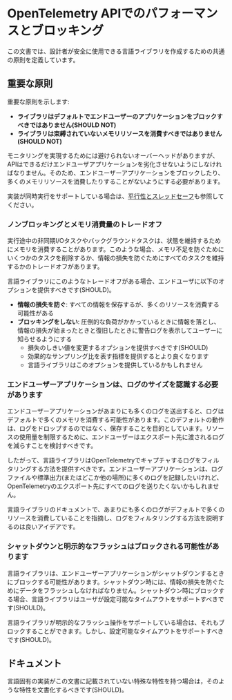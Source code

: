 <!--
# Performance and Blocking of OpenTelemetry API
-->

# OpenTelemetry APIでのパフォーマンスとブロッキング

<!--
This document defines common principles that will help designers create language libraries that are safe to use.
-->

この文書では、設計者が安全に使用できる言語ライブラリを作成するための共通の原則を定義しています。

<!--
## Key principles
-->

## 重要な原則

<!--
Here are the key principles:
-->

重要な原則を示します:

<!--
- **Library should not block end-user application by default.**
- **Library should not consume unbounded memory resource.**
-->

- **ライブラリはデフォルトでエンドユーザーのアプリケーションをブロックすべきではありません(SHOULD NOT)**
- **ライブラリは束縛されていないメモリリソースを消費すべきではありません(SHOULD NOT)**

<!--
Although there are inevitable overhead to achieve monitoring, API should not degrade the end-user application as possible. So that it should not block the end-user application nor consume too much memory resource.
-->

モニタリングを実現するためには避けられないオーバーヘッドがありますが、APIはできるだけエンドユーザアプリケーションを劣化させないようにしなければなりません。そのため、エンドユーザーアプリケーションをブロックしたり、多くのメモリリソースを消費したりすることがないようにする必要があります。

<!--
See also [Concurrency and Thread-Safety](concurrency.md) if the implementation supports concurrency.
-->

実装が同時実行をサポートしている場合は、[平行性とスレッドセーフ](concurrency.md)も参照してください。

<!--
### Tradeoff between non-blocking and memory consumption
-->

### ノンブロッキングとメモリ消費量のトレードオフ

<!--
Incomplete asynchronous I/O tasks or background tasks may consume memory to preserve their state. In such a case, there is a tradeoff between dropping some tasks to prevent memory starvation and keeping all tasks to prevent information loss.
-->

実行途中の非同期I/Oタスクやバックグラウンドタスクは、状態を維持するためにメモリを消費することがあります。このような場合、メモリ不足を防ぐためにいくつかのタスクを削除するか、情報の損失を防ぐためにすべてのタスクを維持するかのトレードオフがあります。

<!--
If there is such tradeoff in language library, it should provide the following options to end-user:
-->

言語ライブラリにこのようなトレードオフがある場合、エンドユーザに以下のオプションを提供すべきです(SHOULD)。

<!--
- **Prevent information loss**: Preserve all information but possible to consume many resources
- **Prevent blocking**: Dropping some information under overwhelming load and show warning log to inform when information loss starts and when recovered
  - Should provide option to change threshold of the dropping
  - Better to provide metric that represents effective sampling ratio
  - Language library might provide this option for Logging
-->

- **情報の損失を防ぐ**: すべての情報を保存するが、多くのリソースを消費する可能性がある
- **ブロッキングをしない**: 圧倒的な負荷がかかっているときに情報を落とし、情報の損失が始まったときと復旧したときに警告ログを表示してユーザーに知らせるようにする
  - 損失のしきい値を変更するオプションを提供すべきです(SHOULD)
  - 効果的なサンプリング比を表す指標を提供するとより良くなります
  - 言語ライブラリはこのオプションを提供しているかもしれません

<!--
### End-user application should be aware of the size of logs
-->

### エンドユーザーアプリケーションは、ログのサイズを認識する必要があります

<!--
Logging could consume much memory by default if the end-user application emits too many logs. This default behavior is intended to preserve logs rather than dropping it. To make resource usage bounded, the end-user should consider reducing logs that are passed to the exporters.
-->

エンドユーザーアプリケーションがあまりにも多くのログを送出すると、ログはデフォルトで多くのメモリを消費する可能性があります。このデフォルトの動作は、ログをドロップするのではなく、保存することを目的としています。リソースの使用量を制限するために、エンドユーザーはエクスポート先に渡されるログを減らすことを検討すべきです。

<!--
Therefore, the language library should provide a way to filter logs to capture by OpenTelemetry. End-user applications may want to log so much into log file or stdout (or somewhere else) but not want to send all of the logs to OpenTelemetry exporters.
-->

したがって、言語ライブラリはOpenTelemetryでキャプチャするログをフィルタリングする方法を提供すべきです。エンドユーザーアプリケーションは、ログファイルや標準出力(またはどこか他の場所)に多くのログを記録したいけれど、OpenTelemetryのエクスポート先にすべてのログを送りたくないかもしれません。

<!--
In a documentation of the language library, it is a good idea to point out that too many logs consume many resources by default then guide how to filter logs.
-->

言語ライブラリのドキュメントで、あまりにも多くのログがデフォルトで多くのリソースを消費していることを指摘し、ログをフィルタリングする方法を説明するのは良いアイデアです。

<!--
### Shutdown and explicit flushing could block
-->

### シャットダウンと明示的なフラッシュはブロックされる可能性があります

<!--
The language library could block the end-user application when it shut down. On shutdown, it has to flush data to prevent information loss. The language library should support user-configurable timeout if it blocks on shut down.
-->

言語ライブラリは、エンドユーザーアプリケーションがシャットダウンするときにブロックする可能性があります。シャットダウン時には、情報の損失を防ぐためにデータをフラッシュしなければなりません。シャットダウン時にブロックする場合、言語ライブラリはユーザが設定可能なタイムアウトをサポートすべきです(SHOULD)。

<!--
If the language library supports an explicit flush operation, it could block also. But should support a configurable timeout.
-->

言語ライブラリが明示的なフラッシュ操作をサポートしている場合は、それもブロックすることができます。しかし、設定可能なタイムアウトをサポートすべきです(SHOULD)。

<!--
## Documentation
-->

## ドキュメント

<!--
If language specific implementation has special characteristics that are not described in this document, such characteristics should be documented.
-->

言語固有の実装がこの文書に記載されていない特殊な特性を持つ場合は，そのような特性を文書化するべきです(SHOULD)。
